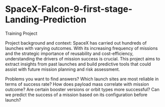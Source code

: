 # SpaceX-Falcon-9-first-stage-Landing-Prediction
Training Project

Project background and context:
SpaceX has carried out hundreds of launches with varying outcomes. With its increasing frequency of missions and the strategic importance of reusability and cost-efficiency, understanding the drivers of mission success is crucial. This project aims to extract insights from past launches and build predictive tools that could assist with future mission planning and risk assessment.

Problems you want to find answers? 
Which launch sites are most reliable in terms of success rate? 
How does payload mass correlate with mission outcome?
Are certain booster versions or orbit types more successful?
Can we predict the success of a mission based on its configuration before launch?
